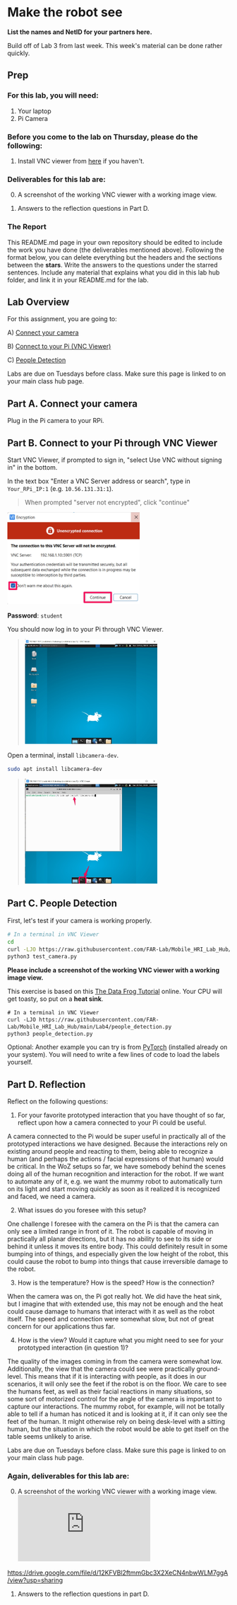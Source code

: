 # Make the robot see
**List the names and NetID for your partners here.**

Build off of Lab 3 from last week. This week's material can be done rather quickly.


## Prep

### For this lab, you will need:
1. Your laptop
2. Pi Camera

### Before you come to the lab on Thursday, please do the following:
1. Install VNC viewer from [here](https://www.realvnc.com/en/connect/download/viewer/) if you haven't. 

### Deliverables for this lab are: 

0. A screenshot of the working VNC viewer with a working image view.

1. Answers to the reflection questions in Part D. 

### The Report 
This README.md page in your own repository should be edited to include the work you have done (the deliverables mentioned above). Following the format below, you can delete everything but the headers and the sections between the **stars**. Write the answers to the questions under the starred sentences. Include any material that explains what you did in this lab hub folder, and link it in your README.md for the lab.

## Lab Overview
For this assignment, you are going to:

A) [Connect your camera](#-a-connect-your-camera)

B) [Connect to your Pi (VNC Viewer)](#part-b-connect-to-your-pi-through-vnc-viewer)

C) [People Detection](#part-c-people-detection)

Labs are due on Tuesdays before class. Make sure this page is linked to on your main class hub page.

## Part A. Connect your camera
Plug in the Pi camera to your RPi.

## Part B. Connect to your Pi through VNC Viewer
Start VNC Viewer, if prompted to sign in, "select Use VNC without signing in" in the bottom.

In the text box "Enter a VNC Server address or search", type in `Your_RPi_IP:1` (e.g. `10.56.131.31:1`).
> When prompted "server not encrypted", click "continue"
<img src="Images/vnc_warning.jpg" width="300">

**Password**: `student`

You should now log in to your Pi through VNC Viewer.

> <img src="Images/vnc.jpg" width="300">

Open a terminal, install `libcamera-dev`.

```bash
sudo apt install libcamera-dev
```
> <img src="Images/terminal.jpg" width="300">

## Part C. People Detection
First, let's test if your camera is working properly. 
```bash
# In a terminal in VNC Viewer
cd
curl -LJO https://raw.githubusercontent.com/FAR-Lab/Mobile_HRI_Lab_Hub/main/Lab4/test_camera.py
python3 test_camera.py
```
**Please include a screenshot of the working VNC viewer with a working image view.**

This exercise is based on this [The Data Frog Tutorial](https://thedatafrog.com/en/articles/human-detection-video/#:~:text=People%20detection,work%20well%20in%20other%20cases.) online. Your CPU will get toasty, so put on a **heat sink**. 

```
# In a terminal in VNC Viewer
curl -LJO https://raw.githubusercontent.com/FAR-Lab/Mobile_HRI_Lab_Hub/main/Lab4/people_detection.py
python3 people_detection.py
```

Optional: Another example you can try is from [PyTorch](https://pytorch.org/tutorials/intermediate/realtime_rpi.html) (installed already on your system). You will need to write a few lines of code to load the labels yourself. 

## Part D. Reflection

Reflect on the following questions:

1. For your favorite prototyped interaction that you have thought of so far, reflect upon how a camera connected to your Pi could be useful.

A camera connected to the Pi would be super useful in practically all of the prototyped interactions we have designed. Because the interactions rely on existing around people and reacting to them, being able to recognize a human (and perhaps the actions / facial expressions of that human) would be critical. In the WoZ setups so far, we have somebody behind the scenes doing all of the human recognition and interaction for the robot. If we want to automate any of it, e.g. we want the mummy robot to automatically turn on its light and start moving quickly as soon as it realized it is recognized and faced, we need a camera.

2. What issues do you foresee with this setup?

One challenge I foresee with the camera on the Pi is that the camera can only see a limited range in front of it. The robot is capable of moving in practically all planar directions, but it has no ability to see to its side or behind it unless it moves its entire body. This could definitely result in some bumping into of things, and especially given the low height of the robot, this could cause the robot to bump into things that cause irreversible damage to the robot.

3. How is the temperature? How is the speed? How is the connection?

When the camera was on, the Pi got really hot. We did have the heat sink, but I imagine that with extended use, this may not be enough and the heat could cause damage to humans that interact with it as well as the robot itself. The speed and connection were somewhat slow, but not of great concern for our applications thus far.

4. How is the view? Would it capture what you might need to see for your prototyped interaction (in question 1)?

The quality of the images coming in from the camera were somewhat low. Additionally, the view that the camera could see were practically ground-level. This means that if it is interacting with people, as it does in our scenarios, it will only see the feet if the robot is on the floor. We care to see the humans feet, as well as their facial reactions in many situations, so some sort of motorized control for the angle of the camera is important to capture our interactions. The mummy robot, for example, will not be totally able to tell if a human has noticed it and is looking at it, if it can only see the feet of the human. It might otherwise rely on being desk-level with a sitting human, but the situation in which the robot would be able to get itself on the table seems unlikely to arise.


Labs are due on Tuesdays before class. Make sure this page is linked to on your main class hub page.

### Again, deliverables for this lab are: 

0. A screenshot of the working VNC viewer with a working image view.
![VNC viewer](https://github.com/celine-lee/Mobile_HRI_Lab_Hub/blob/main/Lab4/terminal.pdf)


https://drive.google.com/file/d/12KFVBl2ftmmGbc3X2XeCN4nbwWLM7ggA/view?usp=sharing

1. Answers to the reflection questions in part D. 

